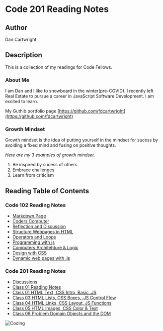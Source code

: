 # Code 201 Reading Notes

## Author
Dan Cartwright

## Description
This is a collection of my readings for Code Fellows.

### About Me
I am Dan and I like to snowboard in the winter(pre-COVID). I recently left Real Estate to pursue a career in JavaScript Software Development. I am excited to learn.

My Guthib portfolio page [https://github.com/fdcartwright](https://github.com/fdcartwright)

### Growth Mindset
Growth mindset is the idea of putting yourself in the mindset for sucess by avoiding a fixed mind and fusing on positive thoughts. 

*Here are my 3 examples of growth mindset.*
1. Be inspired by sucess of others
2. Embrace challenges
3. Learn from criticism

## Reading Table of Contents

### Code 102 Reading Notes
- [Markdown Page](/102/markdown.md)
- [Coders Computer](/102/Coders_Computer.md)
- [Reflection and Discussion](/102/Reflection_and_Discussion.md)
- [Structure Webpages in HTML](/102/Structure_webpages_HTML.md)
- [Operators and Loops](/102/Operators_Loops.md)
- [Programming with js](/102/Programming_with_JS.md)
- [Computers Architehture & Logic](/102/Computer_Architechture_logic.md)
- [Design with CSS](/102/Design_with_CSS.md)
- [Dynamic web pages with .js](/102/Dynamic_webpages_with_js.md)

### Code 201 Reading Notes
- [Discussions](DISCUSSION.md)
- [Class 01 Reading Notes](/201/class-01.md)
- [Class 01 HTML Text, CSS Intro, Basic .JS](/201/class-02.md)
- [Class 03 HTML Lists, CSS Boxes, .JS Control Flow](/201/class-03.md)
- [Class 04 HTML Links, CSS Layout, JS Functions](/201/class-04.md)
- [Class 05 HTML Images, CSS Color & Text](/201/class-05.md)
- [Class 06 Problem Domain Objects and the DOM](/201/class-06.md)


![Coding](https://image.freepik.com/free-photo/various-computer-equipment-with-programming-code-screens-table-dark-room-cyber-security-concept-copy-space_236854-23136.jpg)
